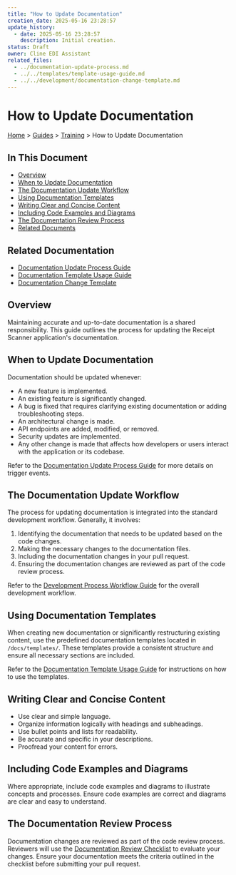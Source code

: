 ```yaml
---
title: "How to Update Documentation"
creation_date: 2025-05-16 23:28:57
update_history:
  - date: 2025-05-16 23:28:57
    description: Initial creation.
status: Draft
owner: Cline EDI Assistant
related_files:
  - ../documentation-update-process.md
  - ../../templates/template-usage-guide.md
  - ../../development/documentation-change-template.md
---
```


# How to Update Documentation

[Home](/docs) > [Guides](/docs/guides) > [Training](./) > How to Update Documentation

## In This Document
- [Overview](#overview)
- [When to Update Documentation](#when-to-update-documentation)
- [The Documentation Update Workflow](#the-documentation-update-workflow)
- [Using Documentation Templates](#using-documentation-templates)
- [Writing Clear and Concise Content](#writing-clear-and-concise-content)
- [Including Code Examples and Diagrams](#including-code-examples-and-diagrams)
- [The Documentation Review Process](#the-documentation-review-process)
- [Related Documents](#related-documents)

## Related Documentation
- [Documentation Update Process Guide](../documentation-update-process.md)
- [Documentation Template Usage Guide](../../templates/template-usage-guide.md)
- [Documentation Change Template](../../development/documentation-change-template.md)

## Overview

Maintaining accurate and up-to-date documentation is a shared responsibility. This guide outlines the process for updating the Receipt Scanner application's documentation.

## When to Update Documentation

Documentation should be updated whenever:

-   A new feature is implemented.
-   An existing feature is significantly changed.
-   A bug is fixed that requires clarifying existing documentation or adding troubleshooting steps.
-   An architectural change is made.
-   API endpoints are added, modified, or removed.
-   Security updates are implemented.
-   Any other change is made that affects how developers or users interact with the application or its codebase.

Refer to the [Documentation Update Process Guide](../documentation-update-process.md) for more details on trigger events.

## The Documentation Update Workflow

The process for updating documentation is integrated into the standard development workflow. Generally, it involves:

1.  Identifying the documentation that needs to be updated based on the code changes.
2.  Making the necessary changes to the documentation files.
3.  Including the documentation changes in your pull request.
4.  Ensuring the documentation changes are reviewed as part of the code review process.

Refer to the [Development Process Workflow Guide](../development-process-workflow.md) for the overall development workflow.

## Using Documentation Templates

When creating new documentation or significantly restructuring existing content, use the predefined documentation templates located in `/docs/templates/`. These templates provide a consistent structure and ensure all necessary sections are included.

Refer to the [Documentation Template Usage Guide](../../templates/template-usage-guide.md) for instructions on how to use the templates.

## Writing Clear and Concise Content

-   Use clear and simple language.
-   Organize information logically with headings and subheadings.
-   Use bullet points and lists for readability.
-   Be accurate and specific in your descriptions.
-   Proofread your content for errors.

## Including Code Examples and Diagrams

Where appropriate, include code examples and diagrams to illustrate concepts and processes. Ensure code examples are correct and diagrams are clear and easy to understand.

## The Documentation Review Process

Documentation changes are reviewed as part of the code review process. Reviewers will use the [Documentation Review Checklist](../../development/documentation-review-checklist.md) to evaluate your changes. Ensure your documentation meets the criteria outlined in the checklist before submitting your pull request.

